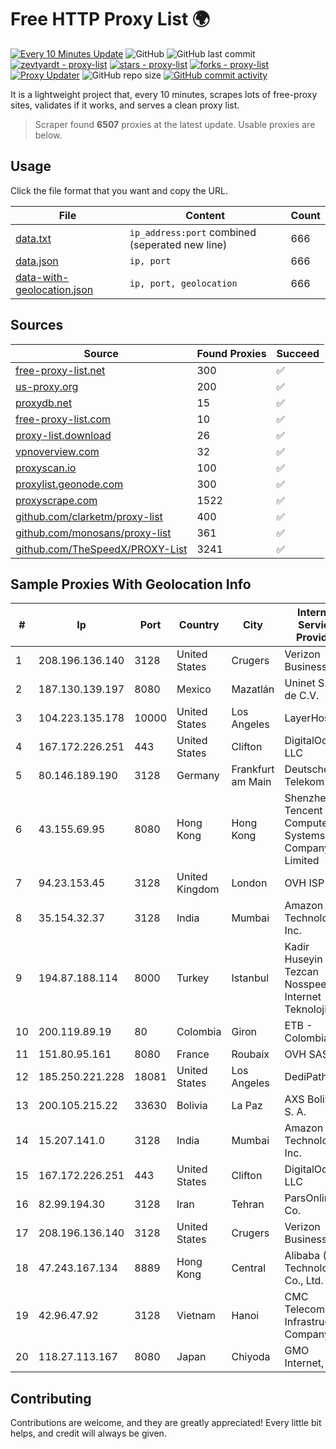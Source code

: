 
# Free HTTP Proxy List 🌍

[![Every 10 Minutes Update](https://github.com/mertguvencli/http-proxy-list/actions/workflows/main.yml/badge.svg?branch=main)](https://github.com/mertguvencli/http-proxy-list/actions/workflows/main.yml)
![GitHub](https://img.shields.io/github/license/mertguvencli/http-proxy-list)
![GitHub last commit](https://img.shields.io/github/last-commit/mertguvencli/http-proxy-list)
[![zevtyardt - proxy-list](https://img.shields.io/static/v1?label=zevtyardt&message=proxy-list&color=blue&logo=github)](https://github.com/zevtyardt/proxy-list "Go to GitHub repo")
[![stars - proxy-list](https://img.shields.io/github/stars/zevtyardt/proxy-list?style=social)](https://github.com/zevtyardt/proxy-list)
[![forks - proxy-list](https://img.shields.io/github/forks/zevtyardt/proxy-list?style=social)](https://github.com/zevtyardt/proxy-list)
[![Proxy Updater](https://github.com/zevtyardt/proxy-list/workflows/Proxy%20Updater/badge.svg)](https://github.com/zevtyardt/proxy-list/actions?query=workflow:"Proxy+Updater")
![GitHub repo size](https://img.shields.io/github/repo-size/zevtyardt/proxy-list)
[![GitHub commit activity](https://img.shields.io/github/commit-activity/m/zevtyardt/proxy-list?logo=commits)](https://github.com/zevtyardt/proxy-list/commits/main)

It is a lightweight project that, every 10 minutes, scrapes lots of free-proxy sites, validates if it works, and serves a clean proxy list.

> Scraper found **6507** proxies at the latest update. Usable proxies are below.

## Usage

Click the file format that you want and copy the URL.

|File|Content|Count|
|----|-------|-----|
|[data.txt](https://raw.githubusercontent.com/mertguvencli/http-proxy-list/main/proxy-list/data.txt)|`ip_address:port` combined (seperated new line)|666|
|[data.json](https://raw.githubusercontent.com/mertguvencli/http-proxy-list/main/proxy-list/data.json)|`ip, port`|666|
|[data-with-geolocation.json](https://raw.githubusercontent.com/mertguvencli/http-proxy-list/main/proxy-list/data-with-geolocation.json)|`ip, port, geolocation`|666|

## Sources

|Source|Found Proxies|Succeed|
|------|-------------|-------|
|[free-proxy-list.net](https://free-proxy-list.net)|300|✅|
|[us-proxy.org](https://www.us-proxy.org)|200|✅|
|[proxydb.net](http://proxydb.net)|15|✅|
|[free-proxy-list.com](https://free-proxy-list.com/?page=&port=&type%5B%5D=http&type%5B%5D=https&up_time=0&search=Search)|10|✅|
|[proxy-list.download](https://www.proxy-list.download/HTTP)|26|✅|
|[vpnoverview.com](https://vpnoverview.com/privacy/anonymous-browsing/free-proxy-servers)|32|✅|
|[proxyscan.io](https://www.proxyscan.io)|100|✅|
|[proxylist.geonode.com](https://proxylist.geonode.com/api/proxy-list?limit=300&page=1&sort_by=lastChecked&sort_type=desc&protocols=http,https)|300|✅|
|[proxyscrape.com](https://api.proxyscrape.com/v2/?request=displayproxies&protocol=http&timeout=10000&country=all&ssl=all&anonymity=all)|1522|✅|
|[github.com/clarketm/proxy-list](https://raw.githubusercontent.com/clarketm/proxy-list/master/proxy-list-raw.txt)|400|✅|
|[github.com/monosans/proxy-list](https://raw.githubusercontent.com/monosans/proxy-list/main/proxies/http.txt)|361|✅|
|[github.com/TheSpeedX/PROXY-List](https://raw.githubusercontent.com/TheSpeedX/PROXY-List/master/http.txt)|3241|✅|


## Sample Proxies With Geolocation Info

|#|Ip|Port|Country|City|Internet Service Provider|
|-|--|----|-------|----|-------------------------|
|1|208.196.136.140|3128|United States|Crugers|Verizon Business|
|2|187.130.139.197|8080|Mexico|Mazatlán|Uninet S.A. de C.V.|
|3|104.223.135.178|10000|United States|Los Angeles|LayerHost|
|4|167.172.226.251|443|United States|Clifton|DigitalOcean, LLC|
|5|80.146.189.190|3128|Germany|Frankfurt am Main|Deutsche Telekom AG|
|6|43.155.69.95|8080|Hong Kong|Hong Kong|Shenzhen Tencent Computer Systems Company Limited|
|7|94.23.153.45|3128|United Kingdom|London|OVH ISP|
|8|35.154.32.37|3128|India|Mumbai|Amazon Technologies Inc.|
|9|194.87.188.114|8000|Turkey|Istanbul|Kadir Huseyin Tezcan Nosspeed Internet Teknolojileri|
|10|200.119.89.19|80|Colombia|Giron|ETB - Colombia|
|11|151.80.95.161|8080|France|Roubaix|OVH SAS|
|12|185.250.221.228|18081|United States|Los Angeles|DediPath|
|13|200.105.215.22|33630|Bolivia|La Paz|AXS Bolivia S. A.|
|14|15.207.141.0|3128|India|Mumbai|Amazon Technologies Inc.|
|15|167.172.226.251|443|United States|Clifton|DigitalOcean, LLC|
|16|82.99.194.30|3128|Iran|Tehran|ParsOnline Co.|
|17|208.196.136.140|3128|United States|Crugers|Verizon Business|
|18|47.243.167.134|8889|Hong Kong|Central|Alibaba (US) Technology Co., Ltd.|
|19|42.96.47.92|3128|Vietnam|Hanoi|CMC Telecom Infrastructure Company|
|20|118.27.113.167|8080|Japan|Chiyoda|GMO Internet, Inc.|



## Contributing

Contributions are welcome, and they are greatly appreciated! Every
little bit helps, and credit will always be given.

